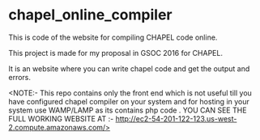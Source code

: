 # chapel_online_compiler
This is code of the website for compiling CHAPEL code online.


This project is made for my proposal in GSOC 2016 for CHAPEL.


It is an website where you can write chapel code and get the output and errors.

<NOTE:- This repo contains only the front end which is not useful till you have configured chapel compiler on your system
and for hosting in your system use WAMP/LAMP as its contains php code . 
YOU CAN SEE THE FULL WORKING WEBSITE AT :- http://ec2-54-201-122-123.us-west-2.compute.amazonaws.com/>
